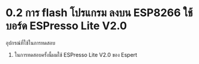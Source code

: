 # 0.2 การ flash โปรแกรม ลงบน ESP8266 ใช้บอร์ด ESPresso Lite V2.0

อุปกรณ์ที่ใช้ในการทดสอบ

1. ในการทดสอบครั้งนี้ผมใช้ ESPresso Lite V2.0 ของ Espert